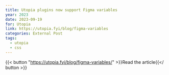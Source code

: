 ```yaml
---
title: Utopia plugins now support Figma variables
year: 2023
date: 2023-09-19
for: Utopia
link: https://utopia.fyi/blog/figma-variables
categories: External Post
tags:
  - utopia
  - css
---
```


{{< button "https://utopia.fyi/blog/figma-variables/" >}}Read the article{{</ button >}}